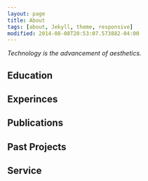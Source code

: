 ```yaml
---
layout: page
title: About
tags: [about, Jekyll, theme, responsive]
modified: 2014-08-08T20:53:07.573882-04:00
---
```

*Technology is the advancement of aesthetics.* 


## Education

## Experinces

## Publications

## Past Projects

## Service


